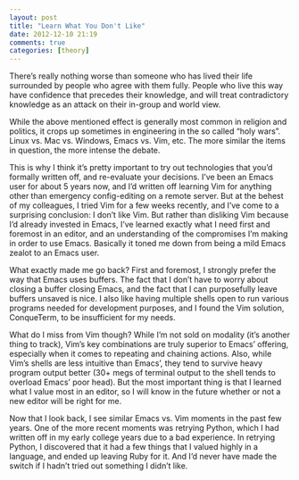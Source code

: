 ```yaml
---
layout: post
title: "Learn What You Don't Like"
date: 2012-12-10 21:19
comments: true
categories: [theory]
---
```


There’s really nothing worse than someone who has lived their life surrounded by people who agree with them fully. People who live this way have confidence that precedes their knowledge, and will treat contradictory knowledge as an attack on their in-group and world view.

While the above mentioned effect is generally most common in religion and politics, it crops up sometimes in engineering in the so called “holy wars”. Linux vs. Mac vs. Windows, Emacs vs. Vim, etc. The more similar the items in question, the more intense the debate.

This is why I think it’s pretty important to try out technologies that you’d formally written off, and re-evaluate your decisions. I’ve been an Emacs user for about 5 years now, and I’d written off learning Vim for anything other than emergency config-editing on a remote server. But at the behest of my colleagues, I tried Vim for a few weeks recently, and I’ve come to a surprising conclusion: I don’t like Vim. But rather than disliking Vim because I’d already invested in Emacs, I’ve learned exactly what I need first and foremost in an editor, and an understanding of the compromises I’m making in order to use Emacs. Basically it toned me down from being a mild Emacs zealot to an Emacs user.

What exactly made me go back? First and foremost, I strongly prefer the way that Emacs uses buffers. The fact that I don’t have to worry about closing a buffer closing Emacs, and the fact that I can purposefully leave buffers unsaved is nice. I also like having multiple shells open to run various programs needed for development purposes, and I found the Vim solution, ConqueTerm, to be insufficient for my needs.

What do I miss from Vim though? While I’m not sold on modality (it’s another thing to track), Vim’s key combinations are truly superior to Emacs’ offering, especially when it comes to repeating and chaining actions. Also, while Vim’s shells are less intuitive than Emacs’, they tend to survive heavy program output better (30+ megs of terminal output to the shell tends to overload Emacs’ poor head). But the most important thing is that I learned what I value most in an editor, so I  will know in the future whether or not a new editor will be right for me.

Now that I look back, I see similar Emacs vs. Vim moments in the past few years. One of the more recent moments was retrying Python, which I had written off in my early college years due to a bad experience. In retrying Python, I discovered that it had a few things that I valued highly in a language, and ended up leaving Ruby for it. And I’d never have made the switch if I hadn’t tried out something I didn’t like.
